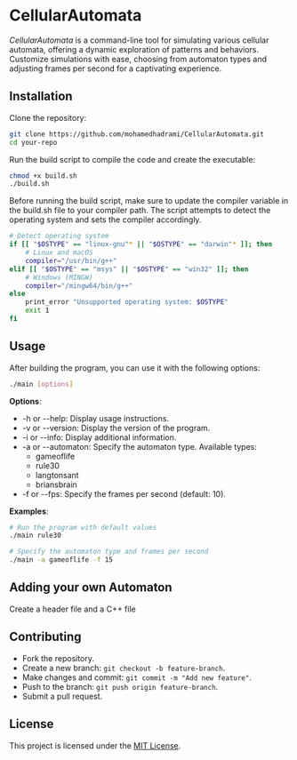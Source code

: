 # CellularAutomata

*CellularAutomata* is a command-line tool for simulating various cellular automata, offering a dynamic exploration of patterns and behaviors. Customize simulations with ease, choosing from automaton types and adjusting frames per second for a captivating experience.

## Installation

Clone the repository:
```bash
git clone https://github.com/mohamedhadrami/CellularAutomata.git
cd your-repo
```
Run the build script to compile the code and create the executable:
```bash
chmod +x build.sh
./build.sh
```

Before running the build script, make sure to update the compiler 
variable in the build.sh file to your compiler path. The script 
attempts to detect the operating system and sets the compiler 
accordingly.

```bash
# Detect operating system
if [[ "$OSTYPE" == "linux-gnu"* || "$OSTYPE" == "darwin"* ]]; then
    # Linux and macOS
    compiler="/usr/bin/g++"
elif [[ "$OSTYPE" == "msys" || "$OSTYPE" == "win32" ]]; then
    # Windows (MINGW)
    compiler="/mingw64/bin/g++"
else
    print_error "Unsupported operating system: $OSTYPE"
    exit 1
fi
```

## Usage

After building the program, you can use it with the following options:

```bash
./main [options]
```

**Options**:

* -h or --help: Display usage instructions.
* -v or --version: Display the version of the program.
* -i or --info: Display additional information.
* -a or --automaton: Specify the automaton type. Available types:
    * gameoflife
    * rule30
    * langtonsant
    * briansbrain
* -f or --fps: Specify the frames per second (default: 10).

**Examples**:

```bash
# Run the program with default values
./main rule30

# Specify the automaton type and frames per second
./main -a gameoflife -f 15
```

## Adding your own Automaton

Create a header file and a C++ file

## Contributing
* Fork the repository.
* Create a new branch: `git checkout -b feature-branch`.
* Make changes and commit: `git commit -m "Add new feature"`.
* Push to the branch: `git push origin feature-branch`.
* Submit a pull request.

## License
This project is licensed under the [MIT License](./LICENSE).

